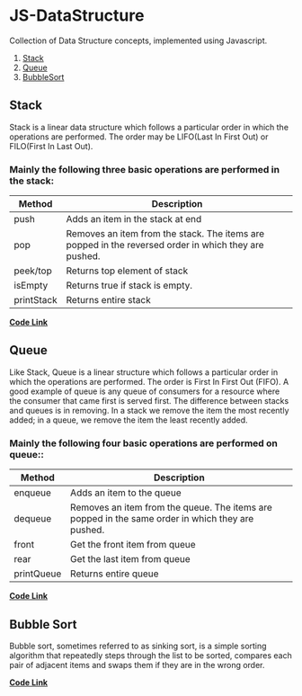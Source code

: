 # JS-DataStructure
Collection of Data Structure concepts, implemented using Javascript.
1. [Stack](#stack)
1. [Queue](#queue)
1. [BubbleSort](#bubble-sort)

## Stack
Stack is a linear data structure which follows a particular order in which the operations are performed. The order may be LIFO(Last In First Out) or FILO(First In Last Out).

### Mainly the following three basic operations are performed in the stack:

| Method        | Description           |
| ------------- |-----------------------|
| push          | Adds an item in the stack at end |
| pop           | Removes an item from the stack. The items are popped in the reversed order in which they are pushed.|
| peek/top      | Returns top element of stack   |
| isEmpty       | Returns true if stack is empty.  |
| printStack    | Returns entire stack  |

**[Code Link](https://github.com/pankajladhar/JS-DataStructure/blob/master/Stack/usingFactory.js)**

## Queue
Like Stack, Queue is a linear structure which follows a particular order in which the operations are performed. The order is First In First Out (FIFO).  A good example of queue is any queue of consumers for a resource where the consumer that came first is served first. The difference between stacks and queues is in removing. In a stack we remove the item the most recently added; in a queue, we remove the item the least recently added.

### Mainly the following four basic operations are performed on queue::

| Method        | Description           |
| ------------- |-----------------------|
| enqueue          |  Adds an item to the queue |
| dequeue           | Removes an item from the queue. The items are popped in the same order in which they are pushed.|
| front      | Get the front item from queue   |
| rear       | Get the last item from queue  |
| printQueue    | Returns entire queue  |

**[Code Link](https://github.com/pankajladhar/JS-DataStructure/blob/master/Queue/usingFactory.js)**

## Bubble Sort
Bubble sort, sometimes referred to as sinking sort,
    is a simple sorting algorithm that repeatedly steps 
    through the list to be sorted,
    compares each pair of adjacent items and swaps them 
    if they are in the wrong order. 

**[Code Link](https://github.com/pankajladhar/JS-DataStructure/blob/master/BubbleSort/index.js)**

